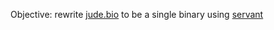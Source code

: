 Objective: rewrite [jude.bio](https://jude.bio) to be a single binary using [servant](https://haskell-servant.github.io)